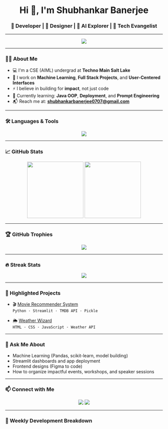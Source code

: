 <h1 align="center">Hi 👋, I'm Shubhankar Banerjee</h1>
<h3 align="center">🚀 Developer | 🎨 Designer | 🤖 AI Explorer | 🎤 Tech Evangelist</h3>

---

<p align="center">
  <img src="https://readme-typing-svg.demolab.com/?lines=CS+Student+%7C+AI+ML+Practitioner+%7C+UI%2FUX+Designer+%7C+Event+Organizer;Always%20learning%20and%20building%20✨&center=true&width=600&height=45">
</p>

---

### 👨‍💻 About Me

- 💻 I'm a CSE (AIML) undergrad at **Techno Main Salt Lake**
- 🧠 I work on **Machine Learning**, **Full Stack Projects**, and **User-Centered Interfaces**
- ⚡ I believe in building for **impact**, not just code
- 🌱 Currently learning: **Java OOP**, **Deployment**, and **Prompt Engineering**
- 📬 Reach me at: **shubhankarbanerjee0707@gmail.com**

---

### 🛠️ Languages & Tools

<p align="center">
  <img src="https://skillicons.dev/icons?i=python,java,js,html,css,figma,react,streamlit,flask,git,github,vscode,mongodb,bootstrap" />
</p>

---

### 📈 GitHub Stats

<p align="center">
  <img src="https://github-readme-stats.vercel.app/api?username=Shubhankar-hub&show_icons=true&theme=tokyonight&hide=contribs&count_private=true" height="180">
  <img src="https://github-readme-stats.vercel.app/api/top-langs/?username=Shubhankar-hub&layout=compact&theme=tokyonight" height="180">
</p>

---

### 🏆 GitHub Trophies

<p align="center">
  <img src="https://github-profile-trophy.vercel.app/?username=Shubhankar-hub&theme=matrix&column=7" />
</p>

---

### 🔥 Streak Stats

<p align="center">
  <img src="https://github-readme-streak-stats.herokuapp.com/?user=Shubhankar-hub&theme=radical&hide_border=true" />
</p>

---

### 📌 Highlighted Projects

- 🎬 [Movie Recommender System](https://github.com/Shubhankar-hub/AI)  
  `Python · Streamlit · TMDB API · Pickle`

- 🌦️ [Weather Wizard](https://github.com/Shubhankar-hub/Weather)  
  `HTML · CSS · JavaScript · Weather API`

---

### 💬 Ask Me About

- Machine Learning (Pandas, scikit-learn, model building)
- Streamlit dashboards and app deployment
- Frontend designs (Figma to code)
- How to organize impactful events, workshops, and speaker sessions

---

### 📫 Connect with Me

<p align="center">
  <a href="mailto:shubhankarbanerjee0707@gmail.com"><img src="https://img.shields.io/badge/Gmail-D14836?style=for-the-badge&logo=gmail&logoColor=white"></a>
  <a href="https://github.com/Shubhankar-hub"><img src="https://img.shields.io/badge/GitHub-100000?style=for-the-badge&logo=github&logoColor=white"></a>
</p>

---

### 📅 Weekly Development Breakdown

<!-- Optional — You can enable it via wakatime if you set up tracking -->
<!-- 
```text
Python       ████████████░░░░░░  60%
HTML/CSS     ███████░░░░░░░░░░  25%
JavaScript   ████░░░░░░░░░░░░░  15%
